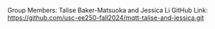 Group Members: Talise Baker-Matsuoka and Jessica Li
GitHub Link: https://github.com/usc-ee250-fall2024/mqtt-talise-and-jessica.git
